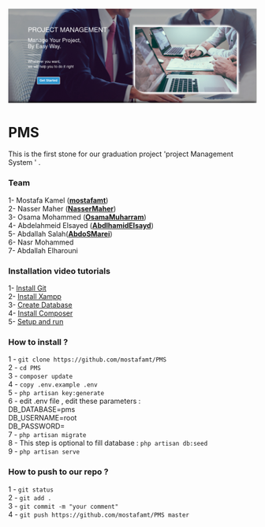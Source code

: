 ![](https://github.com/mostafamt/MyRepo/blob/master/home.png)
# PMS
This is the first stone for our graduation project 'project Management System ' .

### Team
1- Mostafa Kamel ([**mostafamt**](https://www.github.com/mostafamt))<br>
2- Nasser Maher ([**NasserMaher**](https://www.github.com/NasserMaher))<br>
3- Osama Mohammed ([**OsamaMuharram**](https://www.github.com/OsamaMuharram))<br>
4- Abdelahmeid Elsayed ([**AbdlhamidElsayd**](https://github.com/AbdlhamidElsayd))<br>
5- Abdallah Salah([**AbdoSMarei**](https://github.com/AbdoSMarei))<br>
6- Nasr Mohammed<br>
7- Abdallah Elharouni <br>

### Installation video tutorials
1- [Install Git](https://www.youtube.com/watch?v=LVRKNxteHlA&list=PLoEshgDAP9LLimxRT6-p82jFPd3WKeUc7&index=6&t=1s)<br>
2- [Install Xampp](https://www.youtube.com/watch?v=FG03K5MzeBk&list=PLoEshgDAP9LLimxRT6-p82jFPd3WKeUc7&index=2&t=0s)<br>
3- [Create Database](https://www.youtube.com/watch?v=oANlvT2QT8c&list=PLoEshgDAP9LLimxRT6-p82jFPd3WKeUc7&index=3&t=0s)<br>
4- [Install Composer](https://www.youtube.com/watch?v=n5uj92GiXbo&list=PLoEshgDAP9LLimxRT6-p82jFPd3WKeUc7&index=4&t=0s)<br>
5- [Setup and run](https://www.youtube.com/watch?v=ZmKNDeEoE1I&list=PLoEshgDAP9LLimxRT6-p82jFPd3WKeUc7&index=5&t=0s)<br>


### How to install ?
1 -  ```git clone https://github.com/mostafamt/PMS``` <br>
2 - ```cd PMS``` <br>
3 - ```composer update``` <br>
4 - ```copy .env.example .env``` <br>
5 - ```php artisan key:generate``` <br>
6 - edit .env file , edit these parameters : <br>
    DB_DATABASE=pms <br>
    DB_USERNAME=root <br>
    DB_PASSWORD= <br>
7 - ```php artisan migrate``` <br>
8 - This step is optional to fill database : ```php artisan db:seed```<br>
9 - ```php artisan serve``` <br>

### How to push to our repo ?
1 - ```git status```<br>
2 - ```git add .```<br>
3 - ```git commit -m "your comment"```<br>
4 - ```git push https://github.com/mostafamt/PMS master```<br>
